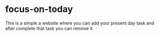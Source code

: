 # focus-on-today
This is a simple a website where you can add your present day task and after complete that task you can remove it.
